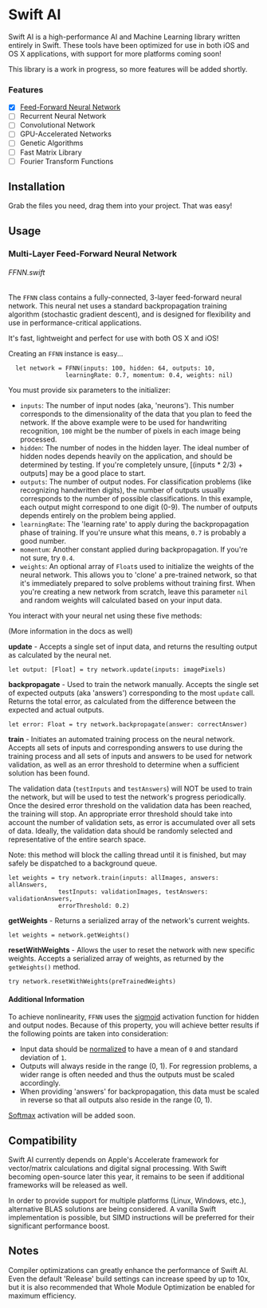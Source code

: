 # Swift AI
Swift AI is a high-performance AI and Machine Learning library written entirely in Swift.
These tools have been optimized for use in both iOS and OS X applications, with support for more platforms coming soon!

This library is a work in progress, so more features will be added shortly.

### Features
- [x] [Feed-Forward Neural Network](https://github.com/collinhundley/Swift-AI/blob/master/README.md#multi-layer-feed-forward-neural-network)
- [ ] Recurrent Neural Network
- [ ] Convolutional Network
- [ ] GPU-Accelerated Networks
- [ ] Genetic Algorithms
- [ ] Fast Matrix Library
- [ ] Fourier Transform Functions

## Installation
Grab the files you need, drag them into your project. That was easy!

## Usage

### Multi-Layer Feed-Forward Neural Network
###### FFNN.swift
The `FFNN` class contains a fully-connected, 3-layer feed-forward neural network.  This neural net uses a standard backpropagation training algorithm (stochastic gradient descent), and is designed for flexibility and use in performance-critical applications.

It's fast, lightweight and perfect for use with both OS X and iOS!

Creating an `FFNN` instance is easy...

```
  let network = FFNN(inputs: 100, hidden: 64, outputs: 10,
                learningRate: 0.7, momentum: 0.4, weights: nil)
```
You must provide six parameters to the initializer:
- `inputs`: The number of input nodes (aka, 'neurons'). This number corresponds to the dimensionality of the data that you plan to feed the network. If the above example were to be used for handwriting recognition, `100` might be the number of pixels in each image being processed.
- `hidden`: The number of nodes in the hidden layer. The ideal number of hidden nodes depends heavily on the application, and should be determined by testing. If you're completely unsure, [(inputs * 2/3) + outputs] may be a good place to start.
- `outputs`: The number of output nodes. For classification problems (like recognizing handwritten digits), the number of outputs usually corresponds to the number of possible classifications. In this example, each output might correspond to one digit (0-9). The number of outputs depends entirely on the problem being applied.
- `learningRate`: The 'learning rate' to apply during the backpropagation phase of training. If you're unsure what this means, `0.7` is probably a good number.
- `momentum`: Another constant applied during backpropagation. If you're not sure, try `0.4`.
- `weights`: An optional array of `Float`s used to initialize the weights of the neural network. This allows you to 'clone' a pre-trained network, so that it's immediately prepared to solve problems without training first. When you're creating a new network from scratch, leave this parameter `nil` and random weights will calculated based on your input data.

You interact with your neural net using these five methods:

(More information in the docs as well)

**update** - Accepts a single set of input data, and returns the resulting output as calculated by the neural net.
```
let output: [Float] = try network.update(inputs: imagePixels)
```

**backpropagate** - Used to train the network manually. Accepts the single set of expected outputs (aka 'answers') corresponding to the most `update` call. Returns the total error, as calculated from the difference between the expected and actual outputs.
```
let error: Float = try network.backpropagate(answer: correctAnswer)
```

**train** - Initiates an automated training process on the neural network. Accepts all sets of inputs and corresponding answers to use during the training process and all sets of inputs and answers to be used for network validation, as well as an error threshold to determine when a sufficient solution has been found.

The validation data (`testInputs` and `testAnswers`) will NOT be used to train the network, but will be used to test the network's progress periodically. Once the desired error threshold on the validation data has been reached, the training will stop. An appropriate error threshold should take into account the number of validation sets, as error is accumulated over all sets of data. Ideally, the validation data should be randomly selected and representative of the entire search space.

Note: this method will block the calling thread until it is finished, but may safely be dispatched to a background queue.

```
let weights = try network.train(inputs: allImages, answers: allAnswers,
              testInputs: validationImages, testAnswers: validationAnswers,
              errorThreshold: 0.2)
```

**getWeights** - Returns a serialized array of the network's current weights.
```
let weights = network.getWeights()
```

**resetWithWeights** - Allows the user to reset the network with new specific weights. Accepts a serialized array of weights, as returned by the `getWeights()` method.
```
try network.resetWithWeights(preTrainedWeights)
```


#### **Additional Information**
To achieve nonlinearity, `FFNN` uses the [sigmoid](https://en.wikipedia.org/wiki/Sigmoid_function) activation function for hidden and output nodes. Because of this property, you will achieve better results if the following points are taken into consideration:
- Input data should be [normalized](https://visualstudiomagazine.com/articles/2014/01/01/how-to-standardize-data-for-neural-networks.aspx) to have a mean of `0` and standard deviation of `1`.
- Outputs will always reside in the range (0, 1). For regression problems, a wider range is often needed and thus the outputs must be scaled accordingly.
- When providing 'answers' for backpropagation, this data must be scaled in reverse so that all outputs also reside in the range (0, 1).

[Softmax](https://en.wikipedia.org/wiki/Softmax_function) activation will be added soon.


## Compatibility
Swift AI currently depends on Apple's Accelerate framework for vector/matrix calculations and digital signal processing. With Swift becoming open-source later this year, it remains to be seen if additional frameworks will be released as well.

In order to provide support for multiple platforms (Linux, Windows, etc.), alternative BLAS solutions are being considered. A vanilla Swift implementation is possible, but SIMD instructions will be preferred for their significant performance boost.

## Notes
Compiler optimizations can greatly enhance the performance of Swift AI. Even the default 'Release' build settings can increase speed by up to 10x, but it is also recommended that Whole Module Optimization be enabled for maximum efficiency.
